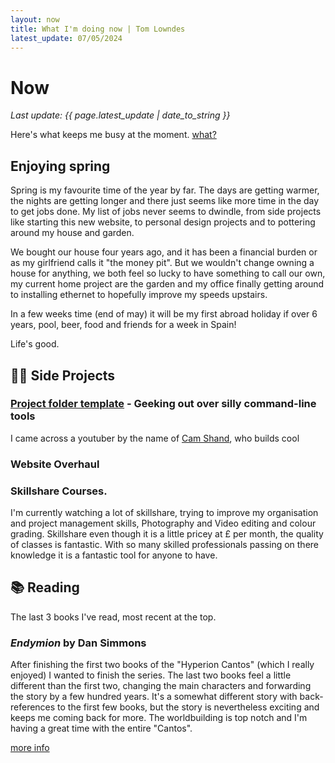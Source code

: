```yaml
---
layout: now
title: What I'm doing now | Tom Lowndes
latest_update: 07/05/2024
---
```


# Now
_Last update: {{ page.latest_update | date_to_string }}_

Here's what keeps me busy at the moment. [what?](https://nownownow.com/about)

## Enjoying spring

Spring is my favourite time of the year by far. The days are getting warmer, the nights are getting longer and there just seems like more time in the day to get jobs done. My list of jobs never seems to dwindle, from side projects like starting this new website, to personal design projects and to pottering around my house and garden.

We bought our house four years ago, and it has been a financial burden or as my girlfriend calls it "the money pit". But we wouldn't change owning a house for anything, we both feel so lucky to have something to call our own, my current home project are the garden and my office finally getting around to installing ethernet to hopefully improve my speeds upstairs.

In a few weeks time (end of may) it will be my first abroad holiday if over 6 years, pool, beer, food and friends for a week in Spain!

Life's good.


## 👨‍💻 Side Projects


### [Project folder template](https://github.com/camshand/project-creator-3000) - Geeking out over silly command-line tools

I came across a youtuber by the name of [Cam Shand](https://www.youtube.com/camshand), who builds cool 


### Website Overhaul


### Skillshare Courses.

I'm currently watching a lot of skillshare, trying to improve my organisation and project management skills, Photography and Video editing and colour grading. Skillshare even though it is a little pricey at £ per month, the quality of classes is fantastic. With so many skilled professionals passing on there knowledge it is a fantastic tool for anyone to have.



## 📚 Reading
The last 3 books I've read, most recent at the top.

### _Endymion_ by Dan Simmons

After finishing the first two books of the "Hyperion Cantos" (which I really enjoyed) I wanted to finish the series. The last two books feel a little different than the first two, changing the main characters and forwarding the story by a few hundred years. It's a somewhat different story with back-references to the first few books, but the story is nevertheless exciting and keeps me coming back for more. The worldbuilding is top notch and I'm having a great time with the entire "Cantos".

[more info](https://app.thestorygraph.com/books/3ab993ae-3728-4f7c-a107-78dbc26bf718)
